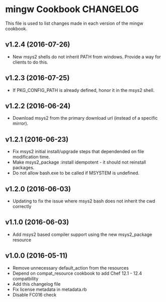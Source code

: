 # mingw Cookbook CHANGELOG

This file is used to list changes made in each version of the mingw cookbook.

## v1.2.4 (2016-07-26)
- New msys2 shells do not inherit PATH from windows. Provide a way for
  clients to do this.

## v1.2.3 (2016-07-25)
- If PKG_CONFIG_PATH is already defined, honor it in the msys2 shell.

## v1.2.2 (2016-06-24)
- Download msys2 from the primary download url (instead of a specific mirror).

## v1.2.1 (2016-06-23)
- Fix msys2 initial install/upgrade steps that dependended on file modification time.
- Make msys2_package :install idempotent - it should not reinstall packages.
- Do not allow bash.exe to be called if MSYSTEM is undefined.

## v1.2.0 (2016-06-03)
- Updating to fix the issue where msys2 bash does not inherit the cwd correctly

## v1.1.0 (2016-06-03)
- Add msys2 based compiler support using the new msys2_package resource

## v1.0.0 (2016-05-11)

- Remove unnecessary default_action from the resources
- Depend on compat_resource cookbook to add Chef 12.1 - 12.4 compatbility
- Add this changelog file
- Fix license metadata in metadata.rb
- Disable FC016 check
